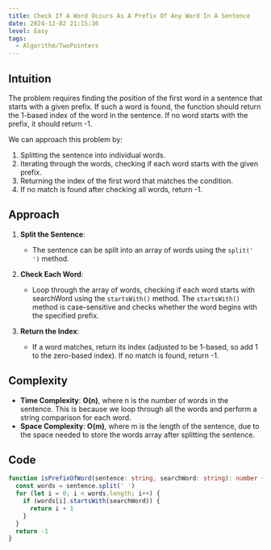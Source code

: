 ```yaml
---
title: Check If A Word Occurs As A Prefix Of Any Word In A Sentence
date: 2024-12-02 21:15:36
level: Easy
tags: 
  - Algorithm/TwoPointers
---
```


## Intuition

The problem requires finding the position of the first word in a sentence that starts with a given prefix. If such a word is found, the function should return the 1-based index of the word in the sentence. If no word starts with the prefix, it should return -1.

We can approach this problem by:

1. Splitting the sentence into individual words.
2. Iterating through the words, checking if each word starts with the given prefix.
3. Returning the index of the first word that matches the condition.
4. If no match is found after checking all words, return -1.

## Approach

1. **Split the Sentence**:  
	- The sentence can be split into an array of words using the `split(' ')` method.

2. **Check Each Word**:  
	- Loop through the array of words, checking if each word starts with searchWord using the `startsWith()` method. The `startsWith()` method is case-sensitive and checks whether the word begins with the specified prefix.

3. **Return the Index**:  
	- If a word matches, return its index (adjusted to be 1-based, so add 1 to the zero-based index). If no match is found, return -1.

## Complexity

- **Time Complexity**: **O(n)**, where n is the number of words in the sentence. This is because we loop through all the words and perform a string comparison for each word.
- **Space Complexity**: **O(m)**, where m is the length of the sentence, due to the space needed to store the words array after splitting the sentence.

## Code

```typescript
function isPrefixOfWord(sentence: string, searchWord: string): number {
  const words = sentence.split(' ') 
  for (let i = 0; i < words.length; i++) {
    if (words[i].startsWith(searchWord)) { 
      return i + 1 
    }
  }
  return -1 
}
```
